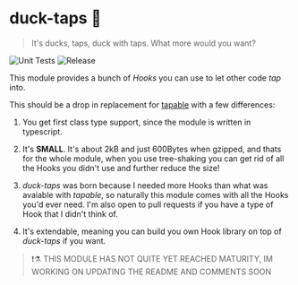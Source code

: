 # duck-taps 🦆
> It's ducks, taps, duck with taps. What more would you want?

![Unit Tests](https://github.com/JonasKruckenberg/duck-taps/workflows/Unit%20Tests/badge.svg)
![Release](https://github.com/JonasKruckenberg/duck-taps/workflows/Release/badge.svg)

This module provides a bunch of *Hooks* you can use to let other code *tap* into.

This should be a drop in replacement for [tapable](https://github.com/webpack/tapable) with a few differences:
1. You get first class type support, since the module is written in typescript.

2. It's **SMALL**. It's about 2kB and just 600Bytes when gzipped, and thats for the whole module, when you use tree-shaking you can get rid of all the Hooks you didn't use and further reduce the size!

3. *duck-taps* was born because I needed more Hooks than what was avaiable with *tapable*, so naturally this module comes with all the Hooks you'd ever need. I'm also open to pull requests if you have a type of Hook that I didn't think of.

4. It's extendable, meaning you can build you own Hook library on top of *duck-taps* if you want.

> :exclamation::alembic: THIS MODULE HAS NOT QUITE YET REACHED MATURITY, IM WORKING ON UPDATING THE README AND COMMENTS SOON
